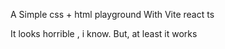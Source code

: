 A Simple css + html playground
With Vite react ts 

It looks horrible , i know. But, at least it works 